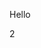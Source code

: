 <!--
 * @Author: zj.wang
 * @Date: 2022-01-19 14:42:17
 * @LastEditors: zj.wang
 * @LastEditTime: 2022-01-20 14:04:59
 * @Description: 
-->
Hello

2